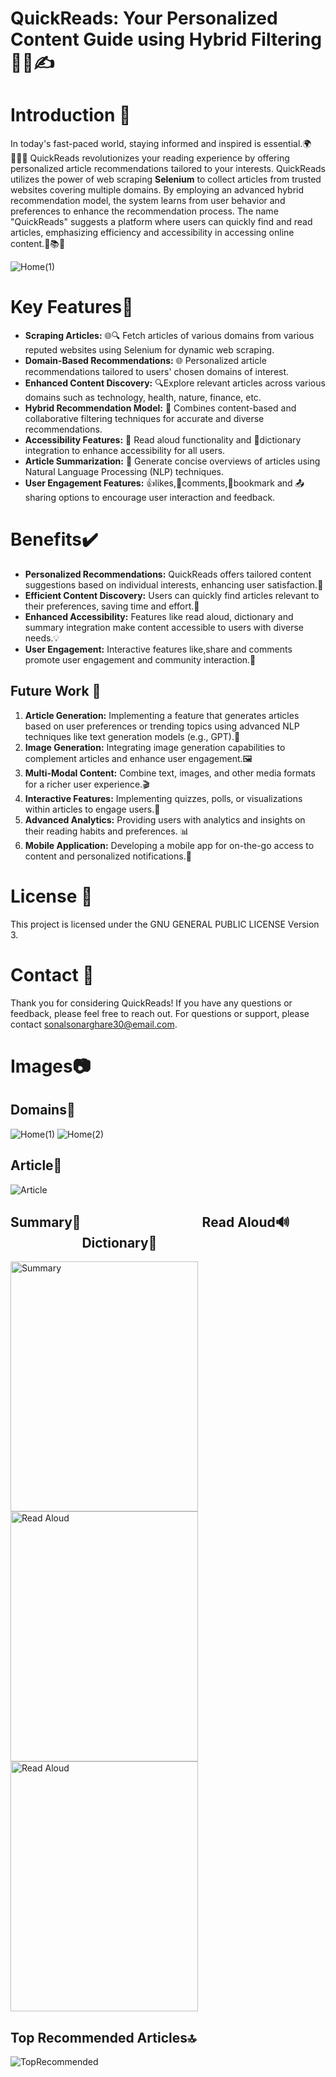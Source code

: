 # QuickReads: Your Personalized Content Guide using Hybrid Filtering 📰📝✍️

# Introduction 📖

In today's fast-paced world, staying informed and inspired is essential.🌍👩🏻‍💻
QuickReads revolutionizes your reading experience by offering personalized article recommendations tailored to your interests. 
QuickReads utilizes the power of web scraping **Selenium** to collect articles from trusted websites covering multiple domains. 
By employing an advanced hybrid recommendation model, the system learns from user behavior and preferences to enhance the recommendation process. 
The name "QuickReads" suggests a platform where users can quickly find and read articles, emphasizing efficiency and accessibility in accessing online content.🚀📚🌐

![Home(1)](https://github.com/SonalSonarghare/QuickReads/assets/116957485/a628fc73-d7d7-4bbc-8e79-3c4a8d6c7211)

# Key Features🔑
- **Scraping Articles:** 🌐🔍 Fetch articles of various domains from various reputed websites using Selenium for dynamic web scraping.
- **Domain-Based Recommendations:**  🌐 Personalized article recommendations tailored to users' chosen domains of interest.
- **Enhanced Content Discovery:** 🔍Explore relevant articles across various domains such as technology, health, nature, finance, etc.
- **Hybrid Recommendation Model:** 🔄 Combines content-based and collaborative filtering techniques for accurate and diverse recommendations.
- **Accessibility Features:** 📢 Read aloud functionality and 📕dictionary integration to enhance accessibility for all users.
- **Article Summarization:** 📝 Generate concise overviews of articles using Natural Language Processing (NLP) techniques.
- **User Engagement Features:** 👍likes,💬comments,🔖bookmark and 📤sharing options to encourage user interaction and feedback.


# Benefits✔️

- **Personalized Recommendations:** QuickReads offers tailored content suggestions based on individual interests, enhancing user satisfaction.🎯
- **Efficient Content Discovery:** Users can quickly find articles relevant to their preferences, saving time and effort.🔎
- **Enhanced Accessibility:** Features like read aloud, dictionary and summary integration make content accessible to users with diverse needs.💡
- **User Engagement:** Interactive features like,share and comments promote user engagement and community interaction.💬

## Future Work 🚀

1. **Article Generation:** Implementing a feature that generates articles based on user preferences or trending topics using advanced NLP techniques like text generation models (e.g., GPT).📝
2. **Image Generation:** Integrating image generation capabilities to complement articles and enhance user engagement.🖼️
3. **Multi-Modal Content:** Combine text, images, and other media formats for a richer user experience.🎬
4. **Interactive Features:** Implementing quizzes, polls, or visualizations within articles to engage users.🧩
5. **Advanced Analytics:** Providing users with analytics and insights on their reading habits and preferences. 📊
6. **Mobile Application:** Developing a mobile app for on-the-go access to content and personalized notifications.📱


# License 📜

This project is licensed under the GNU GENERAL PUBLIC LICENSE Version 3.

# Contact 📩

Thank you for considering QuickReads! If you have any questions or feedback, please feel free to reach out.
For questions or support, please contact sonalsonarghare30@email.com.

# Images📷
## Domains📅 
![Home(1)](https://github.com/SonalSonarghare/QuickReads/assets/116957485/f09ba2f7-12c5-4b6f-acea-a422b7d86c1a)
![Home(2)](https://github.com/SonalSonarghare/QuickReads/assets/116957485/3ad1dc6f-cd89-4400-baca-870e229ce0b2)

## Article📑         
![Article](https://github.com/SonalSonarghare/QuickReads/assets/116957485/58175f75-e578-476e-a4ea-7faf78b9c192)

## Summary📃  &nbsp;&nbsp;&nbsp;&nbsp;&nbsp;&nbsp;&nbsp;&nbsp;&nbsp;&nbsp;&nbsp;&nbsp;&nbsp;&nbsp;&nbsp;&nbsp;&nbsp;&nbsp;&nbsp;&nbsp;&nbsp;&nbsp;&nbsp;&nbsp;&nbsp;&nbsp;&nbsp;&nbsp;&nbsp;&nbsp;&nbsp;&nbsp;&nbsp;&nbsp;&nbsp;&nbsp;&nbsp;  Read Aloud🔊 &nbsp;&nbsp;&nbsp;&nbsp;&nbsp;&nbsp;&nbsp;&nbsp;&nbsp;&nbsp;&nbsp;&nbsp;&nbsp;&nbsp;&nbsp;&nbsp;&nbsp;&nbsp;&nbsp;&nbsp;&nbsp;&nbsp; Dictionary📙
<img src="https://github.com/SonalSonarghare/QuickReads/assets/116957485/a5651942-9e04-4934-8c2f-f5e47172f9d8" alt="Summary" height="400" width="300">

<img src="https://github.com/SonalSonarghare/QuickReads/assets/116957485/7b460d38-20dc-4746-abf6-21921a439ab4" alt="Read Aloud" height="400" width="300">
<img src="https://github.com/SonalSonarghare/QuickReads/assets/116957485/9f054a8a-cd1f-4ffa-9ab8-cdf19af96ce4" alt="Read Aloud" height="400" width="300">

## Top Recommended Articles🔝
![TopRecommended](https://github.com/SonalSonarghare/QuickReads/assets/116957485/f05cf1ba-47bb-4d4a-ae58-ac37fe318796)

